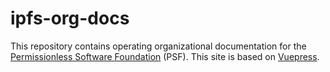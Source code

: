 # ipfs-org-docs

This repository contains operating organizational documentation for the [Permissionless Software Foundation](https://psfoundation.cash) (PSF). This site is based on [Vuepress](https://vuepress.vuejs.org/guide/).
